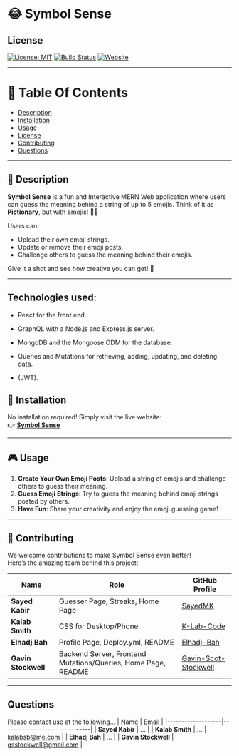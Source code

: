 # 😂 Symbol Sense

## License

[![License: MIT](https://img.shields.io/badge/License-MIT-blue.svg)](https://mit-license.org/)
[![Build Status](https://img.shields.io/badge/Build-Passing-brightgreen)](https://github.com/Gavin-Scot-Stockwell/Symbol-Sense)
[![Website](https://img.shields.io/badge/Website-Live-blueviolet)](https://symbol-sense.onrender.com/)

---

# 📖 Table Of Contents

- [Description](#description)
- [Installation](#installation)
- [Usage](#usage)
- [License](#license)
- [Contributing](#contributing)
- [Questions](#questions)

---

## 📝 Description

**Symbol Sense** is a fun and Interactive MERN Web application where users can guess the meaning behind a string of up to 5 emojis. Think of it as **Pictionary**, but with emojis! 🎨✨

Users can:

- Upload their own emoji strings.
- Update or remove their emoji posts.
- Challenge others to guess the meaning behind their emojis.

Give it a shot and see how creative you can get! 🚀

---

## Technologies used:

- React for the front end.

- GraphQL with a Node.js and Express.js server.

- MongoDB and the Mongoose ODM for the database.

- Queries and Mutations for retrieving, adding, updating, and deleting data.

- (JWT).

## 🚀 Installation

No installation required! Simply visit the live website:  
👉 [**Symbol Sense**](https://symbol-sense.onrender.com/)

---

## 🎮 Usage

1. **Create Your Own Emoji Posts**: Upload a string of emojis and challenge others to guess their meaning.
2. **Guess Emoji Strings**: Try to guess the meaning behind emoji strings posted by others.
3. **Have Fun**: Share your creativity and enjoy the emoji guessing game!

---

## 🤝 Contributing

We welcome contributions to make Symbol Sense even better!  
Here’s the amazing team behind this project:

| Name                | Role                                        | GitHub Profile                                                  |
| ------------------- | ------------------------------------------- | --------------------------------------------------------------- |
| **Sayed Kabir**     | Guesser Page, Streaks, Home Page                               | [SayedMK](https://github.com/SayedMK)                           |
| **Kalab Smith**     | CSS for Desktop/Phone                                        | [K-Lab-Code](https://github.com/K-Lab-Code)                     |
| **Elhadj Bah**      | Profile Page, Deploy.yml, README                 | [Elhadj-Bah](https://github.com/Elhadj-Bah)                     |
| **Gavin Stockwell** | Backend Server, Frontend Mutations/Queries, Home Page, README | [Gavin-Scot-Stockwell](https://github.com/Gavin-Scot-Stockwell) |

---

## Questions

Please contact use at the following...
| Name | Email |
|-------------------|-------------------------------|
| **Sayed Kabir** | ... |
| **Kalab Smith** | ... | kalabsb@me.com |
| **Elhadj Bah** | ... |
| **Gavin Stockwell** | gsstockwell@gmail.com |
